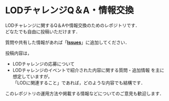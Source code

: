 # LODチャレンジQ＆A・情報交換
LODチャレンジに関するQ＆Aや情報交換のためのレポジトリです．  
どなたでも自由に投稿いただけます． 

質問や共有した情報があれば「**[Issues](https://github.com/LinkedOpenData/QAaboutLODC/issues)**」に追加してください．  

投稿内容は，
- LODチャレンジの応募について
- LODチャレンジのイベントで紹介された内容に関する質問・追加情報
を主に想定していますが，  
「LODに関連すること」であれば，どのような内容でも結構です． 

このレポジトリの運用方法や掲載する情報などについてのご意見も歓迎します．
